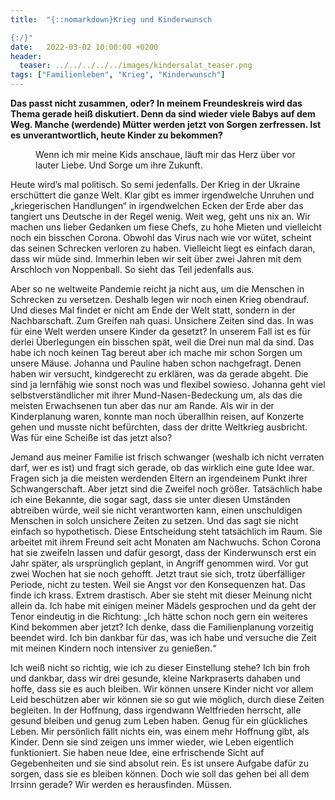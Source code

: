 ```yaml
---
title:  "{::nomarkdown}Krieg und Kinderwunsch

{:/}"
date:   2022-03-02 10:00:00 +0200
header:
  teaser: ../../../../../images/kindersalat_teaser.png
tags: ["Familienleben", "Krieg", "Kinderwunsch"]
---
```


**Das passt nicht zusammen, oder? In meinem Freundeskreis wird das Thema gerade heiß diskutiert. Denn da sind wieder viele Babys auf dem Weg. Manche (werdende) Mütter werden jetzt von Sorgen zerfressen. Ist es unverantwortlich, heute Kinder zu bekommen?**

<figure>
  <img src="../../../../../images/kindersalat.png" alt="">
  <figcaption>Wenn ich mir meine Kids anschaue, läuft mir das Herz über vor lauter Liebe. Und Sorge um ihre Zukunft.</figcaption>
</figure>    

Heute wird’s mal politisch. So semi jedenfalls. Der Krieg in der Ukraine erschüttert die ganze Welt. Klar gibt es immer irgendwelche Unruhen und „kriegerischen Handlungen“ in irgendwelchen Ecken der Erde aber das tangiert uns Deutsche in der Regel wenig. Weit weg, geht uns nix an. Wir machen uns lieber Gedanken um fiese Chefs, zu hohe Mieten und vielleicht noch ein bisschen Corona. Obwohl das Virus nach wie vor wütet, scheint das seinen Schrecken verloren zu haben. Vielleicht liegt es einfach daran, dass wir müde sind. Immerhin leben wir seit über zwei Jahren mit dem Arschloch von Noppenball. So sieht das Teil jedenfalls aus. 

Aber so ne weltweite Pandemie reicht ja nicht aus, um die Menschen in Schrecken zu versetzen. Deshalb legen wir noch einen Krieg obendrauf. Und dieses Mal findet er nicht am Ende der Welt statt, sondern in der Nachbarschaft. Zum Greifen nah quasi. Unsichere Zeiten sind das. In was für eine Welt werden unsere Kinder da gesetzt? In unserem Fall ist es für derlei Überlegungen ein bisschen spät, weil die Drei nun mal da sind. Das habe ich noch keinen Tag bereut aber ich mache mir schon Sorgen um unsere Mäuse. Johanna und Pauline haben schon nachgefragt. Denen haben wir versucht, kindgerecht zu erklären, was da gerade abgeht. Die sind ja lernfähig wie sonst noch was und flexibel sowieso. Johanna geht viel selbstverständlicher mit ihrer Mund-Nasen-Bedeckung um, als das die meisten Erwachsenen tun aber das nur am Rande. Als wir in der Kinderplanung waren, konnte man noch überallhin reisen, auf Konzerte gehen und musste nicht befürchten, dass der dritte Weltkrieg ausbricht. Was für eine Scheiße ist das jetzt also?

Jemand aus meiner Familie ist frisch schwanger (weshalb ich nicht verraten darf, wer es ist) und fragt sich gerade, ob das wirklich eine gute Idee war. Fragen sich ja die meisten werdenden Eltern an irgendeinem Punkt ihrer Schwangerschaft. Aber jetzt sind die Zweifel noch größer. Tatsächlich habe ich eine Bekannte, die sogar sagt, dass sie unter diesen Umständen abtreiben würde, weil sie nicht verantworten kann, einen unschuldigen Menschen in solch unsichere Zeiten zu setzen. Und das sagt sie nicht einfach so hypothetisch. Diese Entscheidung steht tatsächlich im Raum. Sie arbeitet mit ihrem Freund seit acht Monaten am Nachwuchs. Schon Corona hat sie zweifeln lassen und dafür gesorgt, dass der Kinderwunsch erst ein Jahr später, als ursprünglich geplant, in Angriff genommen wird. Vor gut zwei Wochen hat sie noch gehofft. Jetzt traut sie sich, trotz überfälliger Periode, nicht zu testen. Weil sie Angst vor den Konsequenzen hat. Das finde ich krass. Extrem drastisch. Aber sie steht mit dieser Meinung nicht allein da. Ich habe mit einigen meiner Mädels gesprochen und da geht der Tenor eindeutig in die Richtung: „Ich hätte schon noch gern ein weiteres Kind bekommen aber jetzt? Ich denke, dass die Familienplanung vorzeitig beendet wird. Ich bin dankbar für das, was ich habe und versuche die Zeit mit meinen Kindern noch intensiver zu genießen.“

Ich weiß nicht so richtig, wie ich zu dieser Einstellung stehe? Ich bin froh und dankbar, dass wir drei gesunde, kleine Narkpraserts dahaben und hoffe, dass sie es auch bleiben. Wir können unsere Kinder nicht vor allem Leid beschützen aber wir können sie so gut wie möglich, durch diese Zeiten begleiten. In der Hoffnung, dass irgendwann Weltfrieden herrscht, alle gesund bleiben und genug zum Leben haben. Genug für ein glückliches Leben. Mir persönlich fällt nichts ein, was einem mehr Hoffnung gibt, als Kinder. Denn sie sind zeigen uns immer wieder, wie Leben eigentlich funktioniert. Sie haben neue Idee, eine erfrischende Sicht auf Gegebenheiten und sie sind absolut rein. Es ist unsere Aufgabe dafür zu sorgen, dass sie es bleiben können. Doch wie soll das gehen bei all dem Irrsinn gerade? Wir werden es herausfinden. Müssen.

 















 

 





 

  


 
 
 
 


   


 



 






 






 


 
 






















 








 

   



















  












 






 





  


  






					 


 
 








